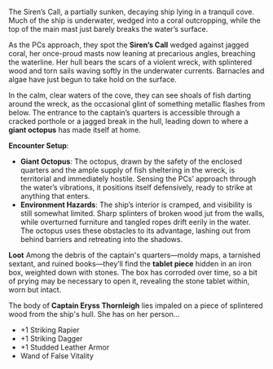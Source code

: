 

The Siren’s Call, a partially sunken, decaying ship lying in a tranquil cove. Much of the ship is underwater, wedged into a coral outcropping, while the top of the main mast just barely breaks the water’s surface. 

As the PCs approach, they spot the **Siren’s Call** wedged against jagged coral, her once-proud masts now leaning at precarious angles, breaching the waterline. Her hull bears the scars of a violent wreck, with splintered wood and torn sails waving softly in the underwater currents. Barnacles and algae have just begun to take hold on the surface.

In the calm, clear waters of the cove, they can see shoals of fish darting around the wreck, as the occasional glint of something metallic flashes from below. The entrance to the captain’s quarters is accessible through a cracked porthole or a jagged break in the hull, leading down to where a **giant octopus** has made itself at home.


**Encounter Setup**:
- **Giant Octopus**: The octopus, drawn by the safety of the enclosed quarters and the ample supply of fish sheltering in the wreck, is territorial and immediately hostile. Sensing the PCs’ approach through the water’s vibrations, it positions itself defensively, ready to strike at anything that enters.
- **Environment Hazards**: The ship’s interior is cramped, and visibility is still somewhat limited. Sharp splinters of broken wood jut from the walls, while overturned furniture and tangled ropes drift eerily in the water. The octopus uses these obstacles to its advantage, lashing out from behind barriers and retreating into the shadows.

**Loot**
Among the debris of the captain's quarters—moldy maps, a tarnished sextant, and ruined books—they’ll find the **tablet piece** hidden in an iron box, weighted down with stones. The box has corroded over time, so a bit of prying may be necessary to open it, revealing the stone tablet within, worn but intact.

The body of **Captain Eryss Thornleigh** lies impaled on a piece of splintered wood from the ship's hull. She has on her person...
- +1 Striking Rapier
- +1 Striking Dagger
- +1 Studded Leather Armor
- Wand of False Vitality